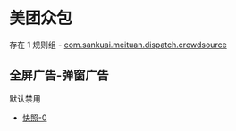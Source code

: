 # 美团众包

存在 1 规则组 - [com.sankuai.meituan.dispatch.crowdsource](/src/apps/com.sankuai.meituan.dispatch.crowdsource.ts)

## 全屏广告-弹窗广告

默认禁用

- [快照-0](https://i.gkd.li/i/13694935)
